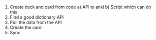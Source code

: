 1. Create deck and card from code 
    a) API to anki 
    b) Script which can do this 
2. Find a good dictionary API 
3. Pull the data from the API 
4. Create the card 
5. Sync
